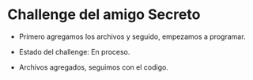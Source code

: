 <h1>Challenge del amigo Secreto</h1>

- Primero agregamos los archivos y seguido, empezamos a programar.

- Estado del challenge: En proceso.

- Archivos agregados, seguimos con el codigo.
